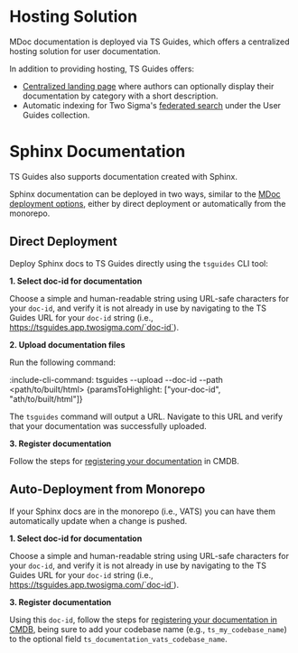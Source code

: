 # Hosting Solution

MDoc documentation is deployed via TS Guides, which offers a centralized hosting solution for user documentation.

In addition to providing hosting, TS Guides offers:
* [Centralized landing page](https://tsguides.app.twosigma.com) where authors can optionally display their documentation by category with a short description.
* Automatic indexing for Two Sigma's [federated search](https://search.app.twosigma.com) under the User Guides collection.

# Sphinx Documentation

TS Guides also supports documentation created with Sphinx.

Sphinx documentation can be deployed in two ways, similar to the [MDoc deployment options](deployment/workflows), either by direct deployment or automatically from the monorepo.
## Direct Deployment

Deploy Sphinx docs to TS Guides directly using the `tsguides` CLI tool:

**1. Select doc-id for documentation**

Choose a simple and human-readable string using URL-safe characters for your `doc-id`, and verify it is not already in use by navigating to the TS Guides URL for your `doc-id` string (i.e., https://tsguides.app.twosigma.com/`doc-id`).

**2.  Upload documentation files**

Run the following command:

:include-cli-command: tsguides --upload --doc-id <your-doc-id> --path <path/to/built/html> {paramsToHighlight: ["your-doc-id", "ath/to/built/html"]}

The `tsguides` command will output a URL. Navigate to this URL and verify that your documentation was successfully uploaded.

**3.  Register documentation**

Follow the steps for [registering your documentation](deployment/registration) in CMDB.


## Auto-Deployment from Monorepo

If your Sphinx docs are in the monorepo (i.e., VATS) you can have them automatically update when a change is pushed. 

**1. Select doc-id for documentation**

Choose a simple and human-readable string using URL-safe characters for your `doc-id`, and verify it is not already in use by navigating to the TS Guides URL for your `doc-id` string (i.e., https://tsguides.app.twosigma.com/`doc-id`).

**3.  Register documentation**

Using this `doc-id`, follow the steps for [registering your documentation in CMDB](deployment/workflows#register-documentation), being sure to add your codebase name (e.g., `ts_my_codebase_name`) to the optional field `ts_documentation_vats_codebase_name`.